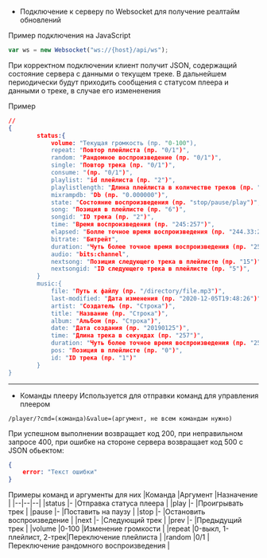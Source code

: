 - Подключение к серверу по Websocket для получение реалтайм обновлений

Пример подключения на JavaScript
```javascript
var ws = new Websocket("ws://{host}/api/ws");
````
При корректном подключении клиент получит JSON, содержащий состояние сервера с данными о текущем треке.
В дальнейшем периодически будут приходить сообщения с статусом плеера и данными о треке, в случае его измененения 

Пример
```json
//
{
		status:{
			volume: "Текущая громкость (пр. "0-100"),
			repeat: "Повтор плейлиста (пр. "0/1")",
			random: "Рандомное воспроизведение (пр. "0/1")",
			single: "Повтор трека (пр. "0/1")",
			consume: "(пр. "0/1")",
			playlist: "id плейлиста (пр. "2")",
			playlistlength: "Длина плейлиста в количестве треков (пр. "15")",
			mixrampdb: "Db (пр. "0.000000")",
			state: "Состояние воспроизведения (пр. "stop/pause/play")",
			song: "Позиция в плейлисте (пр. "6")",
			songid: "ID трека (пр. "2")",
			time: "Время воспроизведения (пр. "245:257")",
			elapsed: "Болле точное время воспроизведения (пр. "244.33:256.728")",
			bitrate: "Битрейт",
			duration: "Чуть более точное время воспроизведения (пр. "256.728")",
			audio: "bits:channel",
			nextsong: "Позиция следующего трека в плейлисте (пр. "15")",
			nextsongid: "ID следующего трека в плейлисте (пр. "5")",
		}
		music:{
			file: "Путь к файлу (пр. "/directory/file.mp3")",
			last-modified: "Дата изменения (пр. "2020-12-05T19:48:26")",
			artist: "Создатель (пр. "Строка")",
			title: "Название (пр. "Строка")",
			album: "Альбом (пр. "Строка")",
			date: "Дата создания (пр. "20190125")",
			time: "Длина трека в секундах (пр. "257")",
			duration: "Чуть более точное время воспроизведения (пр. "256.728")",
			pos: "Позиция в плейлисте (пр. "0")",
			id: "ID трека (пр. "1")"
		}
}
````

------------

- Команды плееру
Используется для отправки команд для управления плеером
```
/player/?cmd=(команда)&value=(аргумент, не всем командам нужно)
```
При успешном выполнении возвращает код 200, при неправильном запросе 400, при ошибке на стороне сервера возвращает код 500 с JSON обьектом:
```json
{
	error: "Текст ошибки"
}
```
Примеры команд и аргументы для них
|Команда  |Аргумент  |Назначение  |
|--|--|--|
|status  |-  |Отправка статуса плеера  |
|play  |-  |Проигрывать трек  |
|pause  |-  |Поставить на паузу  |
|stop  |-  |Остановить воспроизведение  |
|next  |-  |Следующий трек  |
|prev  |-  |Предыдущий трек  |
|volume  |0-100  |Изменение громкости  |
|repeat  |0-выкл, 1-плейлист, 2-трек|Переключение плейлиста  |
|random  |0/1  |Переключение рандомного воспроизведения  |


